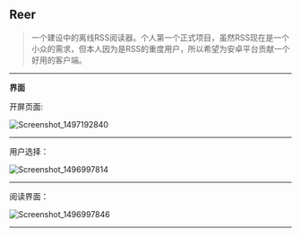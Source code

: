 ## **Reer**

> 一个建设中的离线RSS阅读器。个人第一个正式项目，虽然RSS现在是一个小众的需求，但本人因为是RSS的重度用户，所以希望为安卓平台贡献一个好用的客户端。



---

**界面**

开屏页面:

![Screenshot_1497192840](https://ws1.sinaimg.cn/large/006tKfTcgy1fghuihfxlmj307v0e0jrd.jpg)

---

用户选择：

![Screenshot_1496997814](https://ws2.sinaimg.cn/large/006tKfTcgy1fgf1uxjbwfj307y0e5mx9.jpg)

---

阅读界面：

![Screenshot_1496997846](https://ws3.sinaimg.cn/large/006tKfTcgy1fgf1uwxx5lj308k0f73yk.jpg)



---



